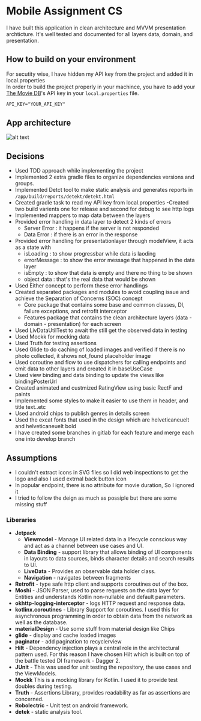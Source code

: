 # Mobile Assignment CS
I have built this application in clean architecture and MVVM presentation archticture. It's well tested and documented for all layers data, domain, and presentation.

How to build on your environment
--------------
For secutity wise, I have hidden my API key from the project and added it in local.properties<br />
In order to build the project properly in your machince, you have to add your [The Movie DB](https://www.themoviedb.org)'s API key in your `local.properties` file.
```xml
API_KEY="YOUR_API_KEY"
```

## App architecture
![alt text](https://gitlab.com/MohamedHashim/cs-mobile-assignment/-/blob/84b9d1648c742f33d843ea85ed46755896c9ca7e/android/app_architecture.png "App Architecture")

## Decisions
- Used TDD approach while implementing the project
- Implemented 2 extra gradle files to organize dependencies versions and groups.
- Implemented Detct tool to make static analysis and generates reports in ```/app/build/reports/detekt/detekt.html```
- Created gradle task to read my API key from local.properties
-Created two build varients one for release and second for debug to see http logs
- Implemented mappers to map data between the layers
- Provided error handling in data layer to detect 2 kinds of errors
  * Server Error : it happens if the server is not responded
  * Data Error : if there is an error in the response
- Provided error handling for presentationlayer through modelView, it acts as a state with
  * isLoading : to show progressbar while data is laoding
  * errorMessage : to show the error message that happened in the data layer
  * isEmpty : to show that data is empty and there no thing to be shown
  * object data : that's the real data that would be shown
- Used Either concept to perform these error handlings
- Created separated packages and modules to avoid coupling issue and achieve the Separation of Concerns (SOC) concept
  * Core package that contains some base and common classes, DI, failure exceptions, and retrofit interceptor
  * Features package that contains the clean architecture layers (data - domain - presentation) for each screen
- Used LivDataUtilTest to await the still get the observed data in testing
- Used Mockk for mocking data
- Used Truth for testing assertions
- Used Glide to do caching of loaded images and verified if there is no photo collected, it shows not_found placeholder image
- Used coroutine and flow to use dispatchers for calling endpoints and emit data to other layers and created it in baseUseCase
- Used view binding and data binding to update the views like bindingPosterUrl
- Created animated and custmized RatingView using basic RectF and paints
- Implemented some styles to make it easier to use them in header, and title text..etc
- Used android chips to publish genres in details screen
- Used the excat fonts that used in the design which are helveticaneuelt and helveticaneuelt bold
- I have created some branches in gitlab for each feature and merge each one into develop branch

## Assumptions
- I couldn't extract icons in SVG files so I did web inspections to get the logo and also I used extrnal back button icon
- In popular endpoint, there is no attribute for movie duration, So I ignored it
- I tried to follow the deign as much as possiple but there are some missing stuff

### Liberaries
- **Jetpack**
  * **Viewmodel** - Manage UI related data in a lifecycle conscious way and act as a channel between use cases and UI.
  * **Data Binding** - support library that allows binding of UI components in layouts to data sources, binds character details and search results to UI.
  * **LiveData** - Provides an observable data holder class.
  * **Navigation** - navigates between fragments
- **Retrofit** - type safe http client and supports coroutines out of the box.
- **Moshi** - JSON Parser, used to parse requests on the data layer for Entities and understands Kotlin non-nullable and default parameters.
- **okhttp-logging-interceptor** - logs HTTP request and response data.
- **kotlinx.coroutines** - Library Support for coroutines. I used this for asynchronous programming in order to obtain data from the network as well as the database.
- **materialDesign** - Use some stuff from material design like Chips
- **glide** - display and cache loaded images
- **paginator** - add pagination to recyclerview
- **Hilt** - Dependency injection plays a central role in the architectural pattern used. For this reason I have chosen Hilt which is built on top of the battle tested DI framework - Dagger 2.
- **JUnit** - This was used for unit testing the repository, the use cases and the ViewModels.
- **Mockk** This is a mocking library for Kotlin. I used it to provide test doubles during testing.
- **Truth** - Assertions Library, provides readability as far as assertions are concerned.
- **Robolectric** - Unit test on android framework.
- **detek** - static analysis tool.
